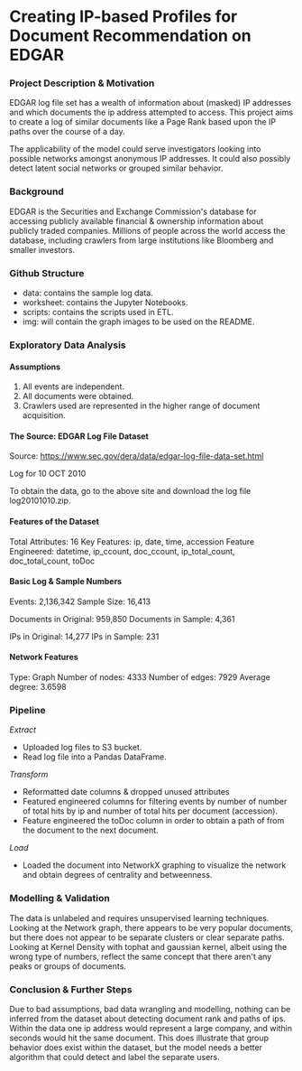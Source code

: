 # Creating IP-based Profiles for Document Recommendation on EDGAR


### Project Description & Motivation

EDGAR log file set has a wealth of information about (masked) IP addresses and which documents the ip address attempted to access. This project aims to create a log of similar documents like a Page Rank based upon the IP paths over the course of a day. 

The applicability of the model could serve investigators looking into possible networks amongst anonymous IP addresses. It could also possibly detect latent social networks or grouped similar behavior. 

### Background

EDGAR is the Securities and Exchange Commission's database for accessing publicly available financial & ownership information about publicly traded companies. Millions of people across the world access the database, including crawlers from large institutions like Bloomberg and smaller investors.

### Github Structure
* data: contains the sample log data.
* worksheet: contains the Jupyter Notebooks.
* scripts: contains the scripts used in ETL.
* img: will contain the graph images to be used on the README.

### Exploratory Data Analysis

#### Assumptions

1. All events are independent. 
2. All documents were obtained.
3. Crawlers used are represented in the higher range of document acquisition.


#### The Source: EDGAR Log File Dataset
Source: https://www.sec.gov/dera/data/edgar-log-file-data-set.html

Log for 10 OCT 2010

To obtain the data, go to the above site and download the log file log20101010.zip.

#### Features of the Dataset

Total Attributes: 16
Key Features: ip, date, time, accession
Feature Engineered: datetime, ip_ccount, doc_ccount, ip_total_count, doc_total_count, toDoc

#### Basic Log & Sample Numbers

Events: 2,136,342
Sample Size: 16,413

Documents in Original: 959,850
Documents in Sample: 4,361

IPs in Original: 14,277
IPs in Sample: 231

#### Network Features

Type: Graph
Number of nodes: 4333
Number of edges: 7929
Average degree:   3.6598

### Pipeline

*Extract*
* Uploaded log files to S3 bucket.
* Read log file into a Pandas DataFrame.

*Transform*
* Reformatted date columns & dropped unused attributes
* Featured engineered columns for filtering events by number of number of total hits by ip and number of total hits per document (accession). 
* Feature engineered the toDoc column in order to obtain a path of from the document to the next document.

*Load*
* Loaded the document into NetworkX graphing to visualize the network and obtain degrees of centrality and betweenness.

### Modelling & Validation

The data is unlabeled and requires unsupervised learning techniques. Looking at the Network graph, there appears to be very popular documents, but there does not appear to be separate clusters or clear separate paths. Looking at Kernel Density with tophat and gaussian kernel, albeit using the wrong type of numbers, reflect the same concept that there aren't any peaks or groups of documents.  


### Conclusion & Further Steps

Due to bad assumptions, bad data wrangling and modelling, nothing can be inferred from the dataset about detecting document rank and paths of ips.  Within the data one ip address would represent a large company, and within seconds would hit the same document. This does illustrate that group behavior does exist within the dataset, but the model needs a better algorithm that could detect and label the separate users. 
